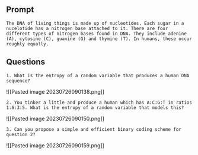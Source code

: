 ## Prompt

```
The DNA of living things is made up of nucleotides. Each sugar in a nucelotide has a nitrogen base attached to it. There are four different types of nitrogen bases found in DNA. They include adenine (A), cytosine (C), guanine (G) and thymine (T). In humans, these occur roughly equally.
```

## Questions

```
1. What is the entropy of a random variable that produces a human DNA sequence?
```

![[Pasted image 20230726090138.png]]

```
2. You tinker a little and produce a human which has A:C:G:T in ratios 1:6:3:5. What is the entropy of a random variable that models this?
```

![[Pasted image 20230726090150.png]]

```
3. Can you propose a simple and efficient binary coding scheme for question 2?
```

![[Pasted image 20230726090159.png]]